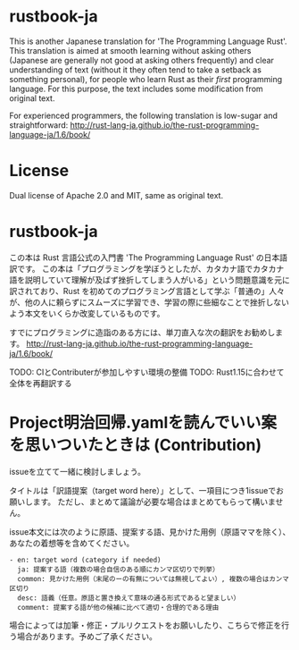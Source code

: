# rustbook-ja
This is another Japanese translation for 'The Programming Language Rust'.
This translation is aimed at smooth learning without asking others (Japanese are generally not good at asking others frequently) and clear understanding of text (without it they often tend to take a setback as something personal), for people who learn Rust as their *first* programming language. For this purpose, the text includes some modification from original text.

For experienced programmers, the following translation is low-sugar and straightforward:
http://rust-lang-ja.github.io/the-rust-programming-language-ja/1.6/book/

# License
Dual license of Apache 2.0 and MIT, same as original text.

# rustbook-ja
この本は Rust 言語公式の入門書 'The Programming Language Rust' の日本語訳です。
この本は「プログラミングを学ぼうとしたが、カタカナ語でカタカナ語を説明していて理解が及ばず挫折してしまう人がいる」という問題意識を元に訳されており、Rust を初めてのプログラミング言語として学ぶ「普通の」人々が、他の人に頼らずにスムーズに学習でき、学習の際に些細なことで挫折しないよう本文をいくらか改変しているものです。

すでにプログラミングに造詣のある方には、単刀直入な次の翻訳をお勧めします。
http://rust-lang-ja.github.io/the-rust-programming-language-ja/1.6/book/

TODO: CIとContributerが参加しやすい環境の整備
TODO: Rust1.15に合わせて全体を再翻訳する

# Project明治回帰.yamlを読んでいい案を思いついたときは (Contribution)
issueを立てて一緒に検討しましょう。

タイトルは「訳語提案（target word here）」として、一項目につき1issueでお願いします。
ただし、まとめて議論が必要な場合はまとめてもらって構いません。

issue本文には次のように原語、提案する語、見かけた用例（原語ママを除く）、あなたの着想等を含めてください。

	- en: target word (category if needed)
	  ja: 提案する語（複数の場合自信のある順にカンマ区切りで列挙）
	  common: 見かけた用例（末尾のーの有無については無視してよい）, 複数の場合はカンマ区切り
	  desc: 語義（任意。原語と置き換えて意味の通る形式であると望ましい）
	  comment: 提案する語が他の候補に比べて適切・合理的である理由

場合によっては加筆・修正・プルリクエストをお願いしたり、こちらで修正を行う場合があります。予めご了承ください。
